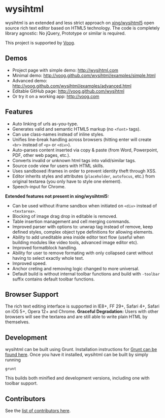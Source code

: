 # wysihtml

wysihtml is an extended and less strict approach on [xing/wysihtml5](https://github.com/xing/wysihtml5) open source rich text editor based on HTML5 technology.
The code is completely library agnostic: No jQuery, Prototype or similar is required.

This project is supported by [Voog](http://voog.com).

## Demos
* Project page with simple demo: http://wysihtml.com
* Minimal demo: http://voog.github.com/wysihtml/examples/simple.html
* Advanced demo: http://voog.github.com/wysihtml/examples/advanced.html
* Editable GitHub page: http://voog.github.com/wysihtml
* Or try it on a working app: http://voog.com
 

## Features

* Auto linking of urls as-you-type.
* Generates valid and semantic HTML5 markup (no `<font>` tags).
* Can use class-names instead of inline styles.
* Unifies line-break handling across browsers (hitting enter will create `<br>` instead of `<p>` or `<div>`).
* Auto-parses content inserted via copy & paste (from Word, Powerpoint, PDF, other web pages, etc.).
* Converts invalid or unknown html tags into valid/similar tags.
* Source code view for users with HTML skills.
* Uses sandboxed iframes in order to prevent identity theft through XSS.
* Editor inherits styles and attributes (`placeholder`, `autofocus`, etc.) from original textarea (you only have to style one element).
* Speech-input for Chrome.

**Extended features not present in xing/wysihtml5:**

* Can be used without iframe sandbox when initiated on `<div>` instead of `<textarea>`.
* Blocking of image drag drop in editable is removed.
* Table insertion management and cell merging commands.
* Improved parser with options to: unwrap tag instead of remove, keep defined styles, complex object type definitions for allowing elements.
* Ability to add uneditable area inside editor text flow (useful when building modules like video tools, advanced image editor etc).
* Improved formatblock handling.
* Ability for user to remove formating with only collapsed caret without having to select exactly whole text.
* Improved speed.
* Anchor creting and removing logic changed to more universal.
* Default build is without internal toolbar functions and build with `-toolbar` suffix contains default toolbar functions.

## Browser Support

The rich text editing interface is supported in IE8+, FF 29+, Safari 4+, Safari on iOS 5+, Opera 12+ and Chrome.
**Graceful Degradation:** Users with other browsers will see the textarea and are still able to write plain HTML by themselves.

## Development

wysihtml can be built using Grunt. Installation instructions for [Grunt can be found here](http://gruntjs.com/getting-started). Once you have it installed, wysihtml can be built by simply running

    grunt

This builds both minified and development versions, including one with toolbar support.

## Contributors

See the [list of contributors here](https://github.com/Voog/wysihtml/graphs/contributors).
